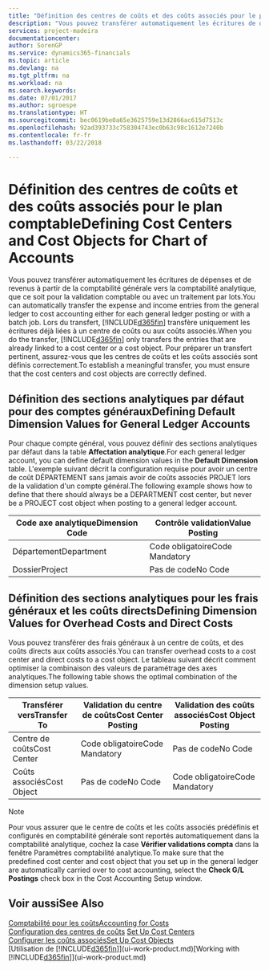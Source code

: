 ```yaml
---
title: "Définition des centres de coûts et des coûts associés pour le plan comptable | Microsoft Docs"
description: "Vous pouvez transférer automatiquement les écritures de dépenses et de revenus à partir de la comptabilité générale vers la comptabilité analytique, que ce soit pour la validation comptable ou avec un traitement par lots. Lors du transfert, le système transfère uniquement les écritures déjà liées à un centre de coûts ou aux coûts associés. Pour préparer un transfert pertinent, assurez-vous que les centres de coûts et les coûts associés sont définis correctement."
services: project-madeira
documentationcenter: 
author: SorenGP
ms.service: dynamics365-financials
ms.topic: article
ms.devlang: na
ms.tgt_pltfrm: na
ms.workload: na
ms.search.keywords: 
ms.date: 07/01/2017
ms.author: sgroespe
ms.translationtype: HT
ms.sourcegitcommit: bec0619be0a65e3625759e13d2866ac615d7513c
ms.openlocfilehash: 92ad393733c758304743ec0b63c98c1612e7240b
ms.contentlocale: fr-fr
ms.lasthandoff: 03/22/2018

---
```

# <a name="defining-cost-centers-and-cost-objects-for-chart-of-accounts"></a><span data-ttu-id="31ead-105">Définition des centres de coûts et des coûts associés pour le plan comptable</span><span class="sxs-lookup"><span data-stu-id="31ead-105">Defining Cost Centers and Cost Objects for Chart of Accounts</span></span>
<span data-ttu-id="31ead-106">Vous pouvez transférer automatiquement les écritures de dépenses et de revenus à partir de la comptabilité générale vers la comptabilité analytique, que ce soit pour la validation comptable ou avec un traitement par lots.</span><span class="sxs-lookup"><span data-stu-id="31ead-106">You can automatically transfer the expense and income entries from the general ledger to cost accounting either for each general ledger posting or with a batch job.</span></span> <span data-ttu-id="31ead-107">Lors du transfert, [!INCLUDE[d365fin](includes/d365fin_md.md)] transfère uniquement les écritures déjà liées à un centre de coûts ou aux coûts associés.</span><span class="sxs-lookup"><span data-stu-id="31ead-107">When you do the transfer, [!INCLUDE[d365fin](includes/d365fin_md.md)] only transfers the entries that are already linked to a cost center or a cost object.</span></span> <span data-ttu-id="31ead-108">Pour préparer un transfert pertinent, assurez-vous que les centres de coûts et les coûts associés sont définis correctement.</span><span class="sxs-lookup"><span data-stu-id="31ead-108">To establish a meaningful transfer, you must ensure that the cost centers and cost objects are correctly defined.</span></span>  

## <a name="defining-default-dimension-values-for-general-ledger-accounts"></a><span data-ttu-id="31ead-109">Définition des sections analytiques par défaut pour des comptes généraux</span><span class="sxs-lookup"><span data-stu-id="31ead-109">Defining Default Dimension Values for General Ledger Accounts</span></span>  
<span data-ttu-id="31ead-110">Pour chaque compte général, vous pouvez définir des sections analytiques par défaut dans la table **Affectation analytique**.</span><span class="sxs-lookup"><span data-stu-id="31ead-110">For each general ledger account, you can define default dimension values in the **Default Dimension** table.</span></span> <span data-ttu-id="31ead-111">L'exemple suivant décrit la configuration requise pour avoir un centre de coût DÉPARTEMENT sans jamais avoir de coûts associés PROJET lors de la validation d'un compte général.</span><span class="sxs-lookup"><span data-stu-id="31ead-111">The following example shows how to define that there should always be a DEPARTMENT cost center, but never be a PROJECT cost object when posting to a general ledger account.</span></span>  

|<span data-ttu-id="31ead-112">**Code axe analytique**</span><span class="sxs-lookup"><span data-stu-id="31ead-112">**Dimension Code**</span></span>|<span data-ttu-id="31ead-113">**Contrôle validation**</span><span class="sxs-lookup"><span data-stu-id="31ead-113">**Value Posting**</span></span>|  
|------------------------------------------|-----------------------------------------|  
|<span data-ttu-id="31ead-114">Département</span><span class="sxs-lookup"><span data-stu-id="31ead-114">Department</span></span>|<span data-ttu-id="31ead-115">Code obligatoire</span><span class="sxs-lookup"><span data-stu-id="31ead-115">Code Mandatory</span></span>|  
|<span data-ttu-id="31ead-116">Dossier</span><span class="sxs-lookup"><span data-stu-id="31ead-116">Project</span></span>|<span data-ttu-id="31ead-117">Pas de code</span><span class="sxs-lookup"><span data-stu-id="31ead-117">No Code</span></span>|  

## <a name="defining-dimension-values-for-overhead-costs-and-direct-costs"></a><span data-ttu-id="31ead-118">Définition des sections analytiques pour les frais généraux et les coûts directs</span><span class="sxs-lookup"><span data-stu-id="31ead-118">Defining Dimension Values for Overhead Costs and Direct Costs</span></span>  
 <span data-ttu-id="31ead-119">Vous pouvez transférer des frais généraux à un centre de coûts, et des coûts directs aux coûts associés.</span><span class="sxs-lookup"><span data-stu-id="31ead-119">You can transfer overhead costs to a cost center and direct costs to a cost object.</span></span> <span data-ttu-id="31ead-120">Le tableau suivant décrit comment optimiser la combinaison des valeurs de paramétrage des axes analytiques.</span><span class="sxs-lookup"><span data-stu-id="31ead-120">The following table shows the optimal combination of the dimension setup values.</span></span>  

|<span data-ttu-id="31ead-121">Transférer vers</span><span class="sxs-lookup"><span data-stu-id="31ead-121">Transfer To</span></span>|<span data-ttu-id="31ead-122">Validation du centre de coûts</span><span class="sxs-lookup"><span data-stu-id="31ead-122">Cost Center Posting</span></span>|<span data-ttu-id="31ead-123">Validation des coûts associés</span><span class="sxs-lookup"><span data-stu-id="31ead-123">Cost Object Posting</span></span>|  
|-----------------|-------------------------|-------------------------|  
|<span data-ttu-id="31ead-124">Centre de coûts</span><span class="sxs-lookup"><span data-stu-id="31ead-124">Cost Center</span></span>|<span data-ttu-id="31ead-125">Code obligatoire</span><span class="sxs-lookup"><span data-stu-id="31ead-125">Code Mandatory</span></span>|<span data-ttu-id="31ead-126">Pas de code</span><span class="sxs-lookup"><span data-stu-id="31ead-126">No Code</span></span>|  
|<span data-ttu-id="31ead-127">Coûts associés</span><span class="sxs-lookup"><span data-stu-id="31ead-127">Cost Object</span></span>|<span data-ttu-id="31ead-128">Pas de code</span><span class="sxs-lookup"><span data-stu-id="31ead-128">No Code</span></span>|<span data-ttu-id="31ead-129">Code obligatoire</span><span class="sxs-lookup"><span data-stu-id="31ead-129">Code Mandatory</span></span>|  

> [!NOTE]  
>  <span data-ttu-id="31ead-130">Pour vous assurer que le centre de coûts et les coûts associés prédéfinis et configurés en comptabilité générale sont reportés automatiquement dans la comptabilité analytique, cochez la case **Vérifier validations compta** dans la fenêtre Paramètres comptabilité analytique.</span><span class="sxs-lookup"><span data-stu-id="31ead-130">To make sure that the predefined cost center and cost object that you set up in the general ledger are automatically carried over to cost accounting, select the **Check G/L Postings** check box in the Cost Accounting Setup window.</span></span>  

## <a name="see-also"></a><span data-ttu-id="31ead-131">Voir aussi</span><span class="sxs-lookup"><span data-stu-id="31ead-131">See Also</span></span>  
[<span data-ttu-id="31ead-132">Comptabilité pour les coûts</span><span class="sxs-lookup"><span data-stu-id="31ead-132">Accounting for Costs</span></span>](finance-manage-cost-accounting.md)  
<span data-ttu-id="31ead-133">[Configuration des centres de coûts](finance-how-to-set-up-cost-centers.md) </span><span class="sxs-lookup"><span data-stu-id="31ead-133">[Set Up Cost Centers](finance-how-to-set-up-cost-centers.md) </span></span>  
[<span data-ttu-id="31ead-134">Configurer les coûts associés</span><span class="sxs-lookup"><span data-stu-id="31ead-134">Set Up Cost Objects</span></span>](finance-how-to-set-up-cost-objects.md)  
<span data-ttu-id="31ead-135">[Utilisation de [!INCLUDE[d365fin](includes/d365fin_md.md)]](ui-work-product.md)</span><span class="sxs-lookup"><span data-stu-id="31ead-135">[Working with [!INCLUDE[d365fin](includes/d365fin_md.md)]](ui-work-product.md)</span></span>

